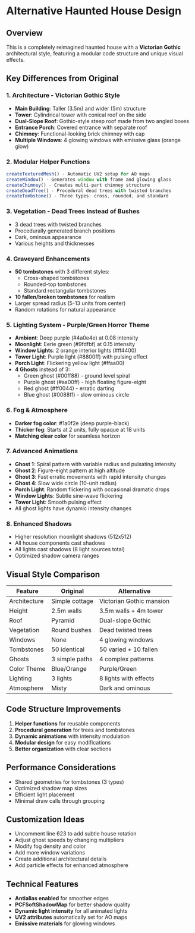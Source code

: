 # Alternative Haunted House Design

## Overview
This is a completely reimagined haunted house with a **Victorian Gothic** architectural style, featuring a modular code structure and unique visual effects.

## Key Differences from Original

### 1. **Architecture - Victorian Gothic Style**
- **Main Building**: Taller (3.5m) and wider (5m) structure
- **Tower**: Cylindrical tower with conical roof on the side
- **Dual-Slope Roof**: Gothic-style steep roof made from two angled boxes
- **Entrance Porch**: Covered entrance with separate roof
- **Chimney**: Functional-looking brick chimney with cap
- **Multiple Windows**: 4 glowing windows with emissive glass (orange glow)

### 2. **Modular Helper Functions**
```javascript
createTexturedMesh() - Automatic UV2 setup for AO maps
createWindow() - Generates window with frame and glowing glass
createChimney() - Creates multi-part chimney structure
createDeadTree() - Procedural dead trees with twisted branches
createTombstone() - Three types: cross, rounded, and standard
```

### 3. **Vegetation - Dead Trees Instead of Bushes**
- 3 dead trees with twisted branches
- Procedurally generated branch positions
- Dark, ominous appearance
- Various heights and thicknesses

### 4. **Graveyard Enhancements**
- **50 tombstones** with 3 different styles:
  - Cross-shaped tombstones
  - Rounded-top tombstones
  - Standard rectangular tombstones
- **10 fallen/broken tombstones** for realism
- Larger spread radius (5-13 units from center)
- Random rotations for natural appearance

### 5. **Lighting System - Purple/Green Horror Theme**
- **Ambient**: Deep purple (#4a0e4e) at 0.08 intensity
- **Moonlight**: Eerie green (#9fdfbf) at 0.15 intensity
- **Window Lights**: 2 orange interior lights (#ff4400)
- **Tower Light**: Purple light (#8800ff) with pulsing effect
- **Porch Light**: Flickering yellow light (#ffaa00)
- **4 Ghosts** instead of 3:
  - Green ghost (#00ff88) - ground level spiral
  - Purple ghost (#aa00ff) - high floating figure-eight
  - Red ghost (#ff0044) - erratic darting
  - Blue ghost (#0088ff) - slow ominous circle

### 6. **Fog & Atmosphere**
- **Darker fog color**: #1a0f2e (deep purple-black)
- **Thicker fog**: Starts at 2 units, fully opaque at 18 units
- **Matching clear color** for seamless horizon

### 7. **Advanced Animations**
- **Ghost 1**: Spiral pattern with variable radius and pulsating intensity
- **Ghost 2**: Figure-eight pattern at high altitude
- **Ghost 3**: Fast erratic movements with rapid intensity changes
- **Ghost 4**: Slow wide circle (10-unit radius)
- **Porch Light**: Random flickering with occasional dramatic drops
- **Window Lights**: Subtle sine-wave flickering
- **Tower Light**: Smooth pulsing effect
- All ghost lights have dynamic intensity changes

### 8. **Enhanced Shadows**
- Higher resolution moonlight shadows (512x512)
- All house components cast shadows
- All lights cast shadows (8 light sources total)
- Optimized shadow camera ranges

## Visual Style Comparison

| Feature | Original | Alternative |
|---------|----------|-------------|
| Architecture | Simple cottage | Victorian Gothic mansion |
| Height | 2.5m walls | 3.5m walls + 4m tower |
| Roof | Pyramid | Dual-slope Gothic |
| Vegetation | Round bushes | Dead twisted trees |
| Windows | None | 4 glowing windows |
| Tombstones | 50 identical | 50 varied + 10 fallen |
| Ghosts | 3 simple paths | 4 complex patterns |
| Color Theme | Blue/Orange | Purple/Green |
| Lighting | 3 lights | 8 lights with effects |
| Atmosphere | Misty | Dark and ominous |

## Code Structure Improvements
1. **Helper functions** for reusable components
2. **Procedural generation** for trees and tombstones
3. **Dynamic animations** with intensity modulation
4. **Modular design** for easy modifications
5. **Better organization** with clear sections

## Performance Considerations
- Shared geometries for tombstones (3 types)
- Optimized shadow map sizes
- Efficient light placement
- Minimal draw calls through grouping

## Customization Ideas
- Uncomment line 623 to add subtle house rotation
- Adjust ghost speeds by changing multipliers
- Modify fog density and color
- Add more window variations
- Create additional architectural details
- Add particle effects for enhanced atmosphere

## Technical Features
- **Antialias enabled** for smoother edges
- **PCFSoftShadowMap** for better shadow quality
- **Dynamic light intensity** for all animated lights
- **UV2 attributes** automatically set for AO maps
- **Emissive materials** for glowing windows
